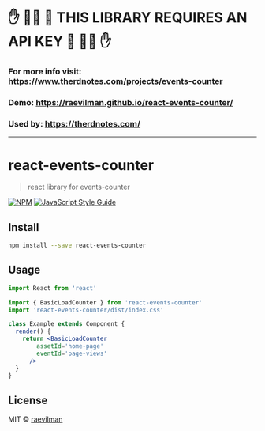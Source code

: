 # ✋ 🙅‍♀️ 🚫 THIS LIBRARY REQUIRES AN API KEY 🚫 🙅‍♀️ ✋
### For more info visit: https://www.therdnotes.com/projects/events-counter

### Demo: https://raevilman.github.io/react-events-counter/

### Used by: https://therdnotes.com/


---
# react-events-counter

> react library for events-counter

[![NPM](https://img.shields.io/npm/v/react-events-counter.svg)](https://www.npmjs.com/package/react-events-counter) [![JavaScript Style Guide](https://img.shields.io/badge/code_style-standard-brightgreen.svg)](https://standardjs.com)

## Install

```bash
npm install --save react-events-counter
```

## Usage

```jsx
import React from 'react'

import { BasicLoadCounter } from 'react-events-counter'
import 'react-events-counter/dist/index.css'

class Example extends Component {
  render() {
    return <BasicLoadCounter 
        assetId='home-page'
        eventId='page-views'
      />
  }
}
```

## License

MIT © [raevilman](https://github.com/raevilman)
